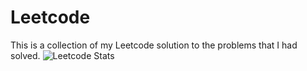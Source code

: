 # Leetcode
 This is a collection of my Leetcode solution to the problems that I had solved.
![Leetcode Stats](https://leetcode.card.workers.dev/?username=YutaoZhou&theme=nord)
